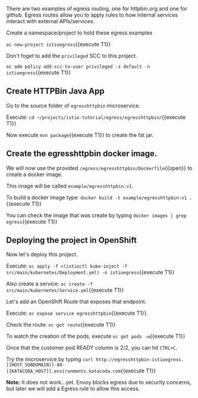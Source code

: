 There are two examples of egress routing, one for httpbin.org and one for github. Egress routes allow you to apply rules to how internal services interact with external APIs/services.

Create a namespace/project to hold these egress examples

`oc new-project istioegress`{{execute T1}}

Don't foget to add the `privileged` SCC to this project.

`oc adm policy add-scc-to-user privileged -z default -n istioegress`{{execute T1}}

## Create HTTPBin Java App

Go to the source folder of `egresshttpbin` microservice.

Execute: `cd ~/projects/istio-tutorial/egress/egresshttpbin/`{{execute T1}}

Now execute `mvn package`{{execute T1}} to create the fat jar.

## Create the egresshttpbin docker image.

We will now use the provided `/egress/egresshttpbin/Dockerfile`{{open}} to create a docker image.

This image will be called `example/egresshttpbin:v1`.

To build a docker image type: `docker build -t example/egresshttpbin:v1 .`{{execute T1}}

You can check the image that was create by typing `docker images | grep egress`{{execute T1}}


## Deploying the project in OpenShift

Now let's deploy this project.

Execute: `oc apply -f <(istioctl kube-inject -f src/main/kubernetes/Deployment.yml) -n istioegress`{{execute T1}}

Also create a service: `oc create -f src/main/kubernetes/Service.yml`{{execute T1}} 

Let's add an OpenShift Route that exposes that endpoint.

Execute: `oc expose service egresshttpbin`{{execute T1}}.

Check the route: `oc get route`{{execute T1}}

To watch the creation of the pods, execute `oc get pods -w`{{execute T1}}

Once that the customer pod READY column is 2/2, you can hit `CTRL+C`. 

Try the microservice by typing `curl http://egresshttpbin-istioegress.[[HOST_SUBDOMAIN]]-80-[[KATACODA_HOST]].environments.katacoda.com`{{execute T1}}

**Note:** It does not work...yet. Envoy blocks egress due to security concerns, but later we will add a Egress rule to allow this access.
